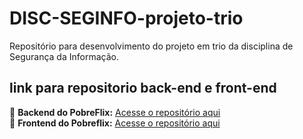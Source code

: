 # DISC-SEGINFO-projeto-trio
Repositório para desenvolvimento do projeto em trio da disciplina de Segurança da Informação.  

## **link para repositorio back-end e front-end**

🔗 **Backend do PobreFlix:** [Acesse o repositório aqui](<https://github.com/Igoquintino/API_REST_POBREFLIX.git>)  
🔗 **Frontend do Pobreflix:** [Acesse o repositório aqui](<https://github.com/Igoquintino/FRONTEND_PobreFlix.git>)  

